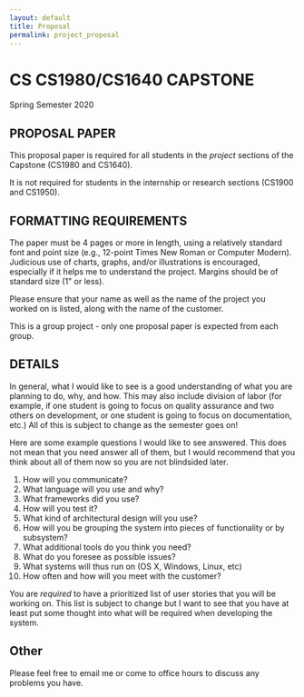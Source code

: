 ```yaml
---
layout: default
title: Proposal
permalink: project_proposal
---
```


# CS CS1980/CS1640 CAPSTONE
Spring Semester 2020

## PROPOSAL PAPER

This proposal paper is required for all students in the *project* sections of the Capstone (CS1980 and CS1640).

It is not required for students in the internship or research sections (CS1900 and CS1950).

## FORMATTING REQUIREMENTS

The paper must be 4 pages or more in length, using a relatively standard font and point size (e.g., 12-point Times New Roman or Computer Modern).  Judicious use of charts, graphs, and/or illustrations is encouraged, especially if it helps me to understand the project.  Margins should be of standard size (1" or less).

Please ensure that your name as well as the name of the project you worked on is listed, along with the name of the customer.

This is a group project - only one proposal paper is expected from each group.

## DETAILS

In general, what I would like to see is a good understanding of what you are planning to do, why, and how.  This may also include division of labor (for example, if one student is going to focus on quality assurance and two others on development, or one student is going to focus on documentation, etc.)  All of this is subject to change as the semester goes on!

Here are some example questions I would like to see answered.  This does not mean that you need answer all of them, but I would recommend that you think about all of them now so you are not blindsided later.

1. How will you communicate?
2. What language will you use and why?
3. What frameworks did you use?
4. How will you test it?
5. What kind of architectural design will you use?
6. How will you be grouping the system into pieces of functionality or by subsystem?
7. What additional tools do you think you need?
8. What do you foresee as possible issues?
9. What systems will thus run on (OS X, Windows, Linux, etc)
10. How often and how will you meet with the customer?

You are *required* to have a prioritized list of user stories that you will be working on.  This list is subject to change but I want to see that you have at least put some thought into what will be required when developing the system.

## Other

Please feel free to email me or come to office hours to discuss any problems you have.
